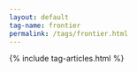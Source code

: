 ```yaml
---
layout: default
tag-name: frontier
permalink: /tags/frontier.html
---
```


{% include tag-articles.html %}

